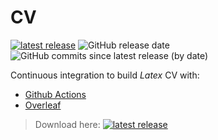 # CV

[![latest release](https://img.shields.io/github/v/tag/Fmrhj/cv?label=download%20pdf%20cv)](https://github.com/Fmrhj/cv/releases/latest/download/Zepeda_resume.pdf)
![GitHub release date](https://img.shields.io/github/release-date/Fmrhj/cv)
![GitHub commits since latest release (by date)](https://img.shields.io/github/commits-since/Fmrhj/cv/latest)

Continuous integration to build *Latex* CV with:
- [Github Actions](https://github.com)
- [Overleaf](https://www.overleaf.com)

> Download here: [![latest release](https://img.shields.io/github/v/tag/Fmrhj/cv?label=download%20pdf%20cv)](https://github.com/Fmrhj/cv/releases/latest/download/Zepeda_resume.pdf)
